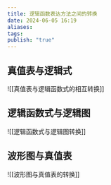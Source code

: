 ```yaml
---
title: 逻辑函数表达方法之间的转换
date: 2024-06-05 16:19
aliases: 
tags: 
publish: "true"
---
```

## 真值表与逻辑式

![[真值表与逻辑函数式的相互转换]]

## 逻辑函数式与逻辑图

![[逻辑函数式与逻辑图转换]]

## 波形图与真值表

![[波形图与真值表的转换]]
